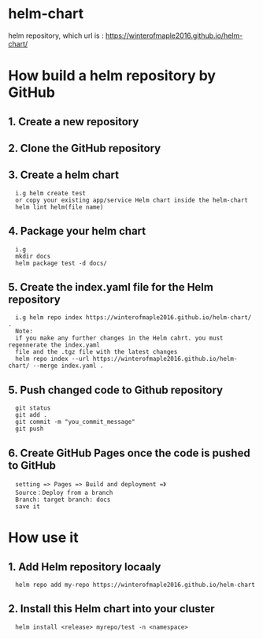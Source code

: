 # helm-chart
helm repository, which url is : https://winterofmaple2016.github.io/helm-chart/

# How build a helm repository by GitHub

## 1. Create a new repository
## 2. Clone the GitHub repository
## 3. Create a helm chart
      i.g helm create test
      or copy your existing app/service Helm chart inside the helm-chart
      helm lint helm(file name)
## 4. Package your helm chart
      i.g 
      mkdir docs
      helm package test -d docs/
## 5. Create the index.yaml file for the Helm repository
      i.g helm repo index https://winterofmaple2016.github.io/helm-chart/ .
      Note:
      if you make any further changes in the Helm cahrt. you must regennerate the index.yaml
      file and the .tgz file with the latest changes
      helm repo index --url https://winterofmaple2016.github.io/helm-chart/ --merge index.yaml .
## 5. Push changed code to Github repository
      git status
      git add .
      git commit -m "you_commit_message"
      git push
## 6. Create GitHub Pages once the code is pushed to GitHub 
      setting => Pages => Build and deployment =》
      Source：Deploy from a branch
      Branch: target branch: docs
      save it
      
# How use it
## 1. Add Helm repository locaaly
      helm repo add my-repo https://winterofmaple2016.github.io/helm-chart
## 2. Install this Helm chart into your cluster
      helm install <release> myrepo/test -n <namespace> 
